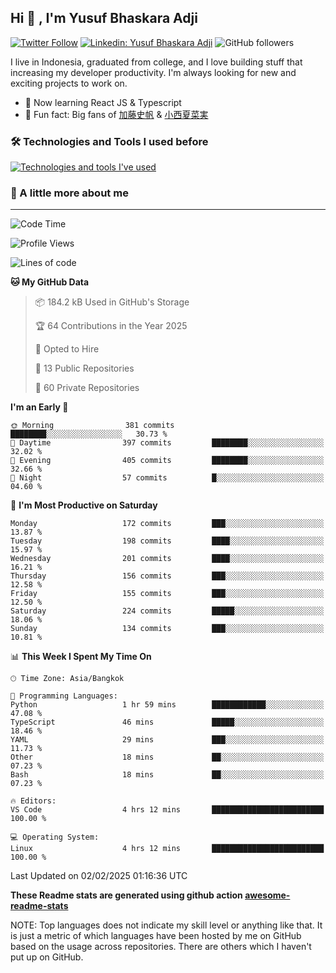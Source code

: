 ## Hi 👋 , I'm Yusuf Bhaskara Adji

[![Twitter Follow](https://img.shields.io/twitter/follow/frelein_asli?label=Follow)](https://twitter.com/intent/follow?screen_name=frelein_asli)
[![Linkedin: Yusuf Bhaskara Adji](https://img.shields.io/badge/-yusufadji-blue?style=flat-square&logo=Linkedin&logoColor=white&link=https://www.linkedin.com/in/yusuf-bhaskara-adji/)](https://www.linkedin.com/in/yusuf-bhaskara-adji/)
![GitHub followers](https://img.shields.io/github/followers/yusufadji?label=Follow&style=social)

I live in Indonesia, graduated from college, and I love building stuff that increasing my developer productivity. I'm always looking for new and exciting projects to work on.

- 🌱 Now learning React JS & Typescript
- 🐻 Fun fact: Big fans of [加藤史帆](https://www.instagram.com/katoshi.official/) & [小西夏菜実](https://www.instagram.com/konishi773_official/)

### 🛠️ Technologies and Tools I used before

[![Technologies and tools I've used](https://skillicons.dev/icons?i=html,css,js,ts,php,python,kotlin,tailwind,bootstrap,next,express,sequelize,mysql,prisma,firebase,vercel,vscode,androidstudio,bash,git,postman,figma,docker,linux&perline=12)](#)

### 🐣 A little more about me

---

<!--START_SECTION:waka-->
![Code Time](http://img.shields.io/badge/Code%20Time-1%2C282%20hrs%2028%20mins-blue)

![Profile Views](http://img.shields.io/badge/Profile%20Views-0-blue)

![Lines of code](https://img.shields.io/badge/From%20Hello%20World%20I%27ve%20Written-816.6%20thousand%20lines%20of%20code-blue)

**🐱 My GitHub Data** 

> 📦 184.2 kB Used in GitHub's Storage 
 > 
> 🏆 64 Contributions in the Year 2025
 > 
> 💼 Opted to Hire
 > 
> 📜 13 Public Repositories 
 > 
> 🔑 60 Private Repositories 
 > 
**I'm an Early 🐤** 

```text
🌞 Morning                381 commits         ████████░░░░░░░░░░░░░░░░░   30.73 % 
🌆 Daytime                397 commits         ████████░░░░░░░░░░░░░░░░░   32.02 % 
🌃 Evening                405 commits         ████████░░░░░░░░░░░░░░░░░   32.66 % 
🌙 Night                  57 commits          █░░░░░░░░░░░░░░░░░░░░░░░░   04.60 % 
```
📅 **I'm Most Productive on Saturday** 

```text
Monday                   172 commits         ███░░░░░░░░░░░░░░░░░░░░░░   13.87 % 
Tuesday                  198 commits         ████░░░░░░░░░░░░░░░░░░░░░   15.97 % 
Wednesday                201 commits         ████░░░░░░░░░░░░░░░░░░░░░   16.21 % 
Thursday                 156 commits         ███░░░░░░░░░░░░░░░░░░░░░░   12.58 % 
Friday                   155 commits         ███░░░░░░░░░░░░░░░░░░░░░░   12.50 % 
Saturday                 224 commits         █████░░░░░░░░░░░░░░░░░░░░   18.06 % 
Sunday                   134 commits         ███░░░░░░░░░░░░░░░░░░░░░░   10.81 % 
```


📊 **This Week I Spent My Time On** 

```text
🕑︎ Time Zone: Asia/Bangkok

💬 Programming Languages: 
Python                   1 hr 59 mins        ████████████░░░░░░░░░░░░░   47.08 % 
TypeScript               46 mins             █████░░░░░░░░░░░░░░░░░░░░   18.46 % 
YAML                     29 mins             ███░░░░░░░░░░░░░░░░░░░░░░   11.73 % 
Other                    18 mins             ██░░░░░░░░░░░░░░░░░░░░░░░   07.23 % 
Bash                     18 mins             ██░░░░░░░░░░░░░░░░░░░░░░░   07.23 % 

🔥 Editors: 
VS Code                  4 hrs 12 mins       █████████████████████████   100.00 % 

💻 Operating System: 
Linux                    4 hrs 12 mins       █████████████████████████   100.00 % 
```


 Last Updated on 02/02/2025 01:16:36 UTC
<!--END_SECTION:waka-->

**These Readme stats are generated using github action [awesome-readme-stats](https://github.com/anmol098/waka-readme-stats)**

NOTE: Top languages does not indicate my skill level or anything like that. It is just a metric of which languages have been hosted by me on GitHub based on the usage across repositories. There are others which I haven't put up on GitHub.
